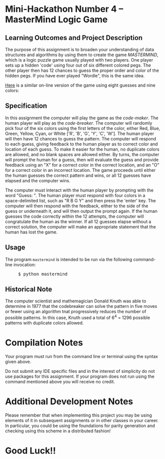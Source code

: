 # Mini-Hackathon Number 4 &ndash; MasterMind Logic Game
## Learning Outcomes and Project Description

The purpose of this assignment is to broaden your understanding of data structures and algorithms by using them to create the game _MASTERMIND_, which is a logic puzzle game usually played with two players.  One player sets up a hidden 'code' using four out of six different colored pegs.  The other player then has 12 chances to guess the proper order and color of the hidden pegs.  If you have ever played "Wordle", this is the same idea.

[Here](https://mastermindgame.org/) is a similar on-line version of the game using eight guesses and nine colors:

## Specification

In this assignment the computer will play the game as the *code-maker*.  The human player will play as the *code-breaker*.  The computer will randomly pick four of the six colors using the first letters of the color, either Red, Blue, Green, Yellow, Cyan, or White ['R', 'B', 'G', 'Y', 'C', 'W'].  The human player will then have 12 chances to guess the pattern.  The computer will respond to each guess, giving feedback to the human player as to correct color and location of each guess.  To make it easier for the human, no duplicate colors are allowed, and no blank spaces are allowed either.  By turns, the computer will prompt the human for a guess, then will evaluate the guess and provide feedback using an "X" for a correct color in the correct location, and an "O" for a correct color in an incorrect location.  The game proceeds until either the human guesses the correct pattern and wins, or all 12 guesses have elapsed and the computer wins.

The computer must interact with the human player by prompting with the word "Guess: ".  The human player must respond with four colors in a space-delimited list, such as "R B G Y" and then press the 'enter' key.  The computer will then respond with the feedback, either to the side of the guess or underneath it, and will then output the prompt again.  If the human guesses the code correctly within the 12 attempts, the computer will congratulate the human as the winner.  If all 12 guesses elapse without a correct solution, the computer will make an appropriate statement that the human has lost the game.

## Usage

The program <code>mastermind</code> is intended to be run via the following command-line invocation:
<pre>
     $ python mastermind
</pre>

## Historical Note

The computer scientist and mathemagician Donald Knuth was able to determine in 1977 that the codebreaker can solve the pattern in five moves or fewer using an algorithm tnat progressively reduces the number of possible patterns.  In this case, Knuth used a total of 6<sup>4</sup> = 1296 possible patterns with duplicate colors allowed.

# Compilation Notes

Your program must run from the command line or terminal using the syntax given above.

Do not submit any IDE specific files and in the interest of simplicity do not use packages for this assignment.  If your program does not run using the command mentioned above you will receive no credit.

# Additional Development Notes

Please remember that when implementing this project you may be using elements of it in subsequent assignments or in other classes in your career.  In particular, you could be using the foundations for parity generation and checking using this scheme in a distributed fashion!

# Good Luck!!

